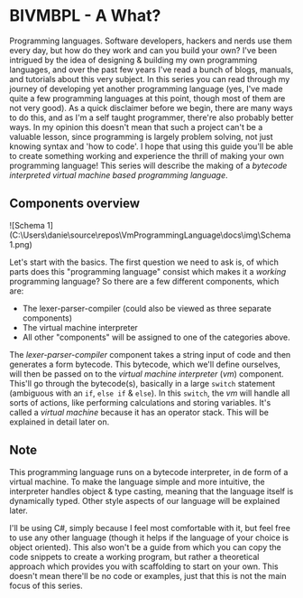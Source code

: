 # BIVMBPL - A What?

Programming languages. Software developers, hackers and nerds use them every day, but how do they work and can you build your own? I've been intrigued by the idea of designing & building my own programming languages, and over the past few years I've read a bunch of blogs, manuals, and tutorials about this very subject. In this series you can read through my journey of developing yet another programming language (yes, I've made quite a few programming languages at this point, though most of them are not very good). As a quick disclaimer before we begin, there are many ways to do this, and as I'm a self taught programmer, there're also probably better ways. In my opinion this doesn't mean that such a project can't be a valuable lesson, since programming is largely problem solving, not just knowing syntax and 'how to code'.
I hope that using this guide you'll be able to create something working and experience the thrill of making your own programming language! This series will describe the making of a *bytecode interpreted virtual machine based programming language*. 

## Components overview

![Schema 1](C:\Users\danie\source\repos\VmProgrammingLanguage\docs\img\Schema 1.png)

Let's start with the basics. The first question we need to ask is, of which parts does this "programming language" consist which makes it a *working* programming language? So there are a few different components, which are: 

- The lexer-parser-compiler (could also be viewed as three separate components)
- The virtual machine interpreter
- All other "components" will be assigned to one of the categories above.

The *lexer-parser-compiler* component takes a string input of code and then generates a form bytecode. This bytecode, which we'll define ourselves, will then be passed on to the *virtual machine interpreter* (*vm*) component. This'll go through the bytecode(s), basically in a large `switch` statement (ambiguous with an `if`, `else if` & `else`). In this `switch`, the *vm* will handle all sorts of actions, like performing calculations and storing variables. It's called a *virtual machine* because it has an operator stack. This will be explained in detail later on.

## Note

This programming language runs on a bytecode interpreter, in de form of a virtual machine. To make the language simple and more intuitive, the interpreter handles object & type casting, meaning that the language itself is dynamically typed. Other style aspects of our language will be explained later.

I'll be using C#, simply because I feel most comfortable with it, but feel free to use any other language (though it helps if the language of your choice is object oriented). This also won't be a guide from which you can copy the code snippets to create a working program, but rather a theoretical approach which provides you with scaffolding to start on your own. This doesn't mean there'll be no code or examples, just that this is not the main focus of this series.

